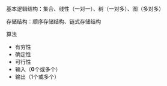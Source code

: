 基本逻辑结构：集合、线性（一对一）、树（一对多）、图（多对多）

存储结构：顺序存储结构、链式存储结构

算法
- 有穷性
- 确定性
- 可行性
- 输入（**0**个或多个）
- 输出（1个或多个）

